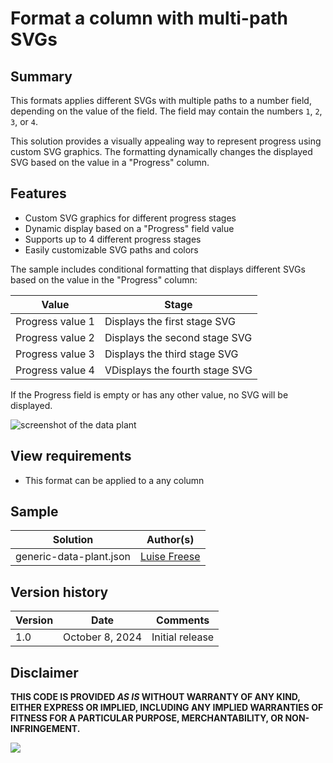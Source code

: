 # Format a column with multi-path SVGs

## Summary

This formats applies different SVGs with multiple paths to a number field, depending on the value of the field. The field may contain the numbers `1`, `2`, `3`, or `4`.

This solution provides a visually appealing way to represent progress using custom SVG graphics. The formatting dynamically changes the displayed SVG based on the value in a "Progress" column.

## Features

* Custom SVG graphics for different progress stages
* Dynamic display based on a "Progress" field value
* Supports up to 4 different progress stages
* Easily customizable SVG paths and colors

The sample includes conditional formatting that displays different SVGs based on the value in the "Progress" column:

| Value| Stage |
|----------|----------|
|Progress value 1   | Displays the first stage SVG |
| Progress value 2   |  Displays the second stage SVG  |
| Progress value 3  |  Displays the third stage SVG  |
|Progress value 4  | VDisplays the fourth stage SVG  |

If the Progress field is empty or has any other value, no SVG will be displayed.

![screenshot of the data plant](./assets/screenshot-plant.png)

## View requirements

- This format can be applied to a any column

## Sample

Solution|Author(s)
--------|---------
generic-data-plant.json | [Luise Freese](https://github.com/LuiseFreese)


## Version history

Version|Date|Comments
-------|----|--------
1.0|October 8, 2024|Initial release

## Disclaimer
**THIS CODE IS PROVIDED *AS IS* WITHOUT WARRANTY OF ANY KIND, EITHER EXPRESS OR IMPLIED, INCLUDING ANY IMPLIED WARRANTIES OF FITNESS FOR A PARTICULAR PURPOSE, MERCHANTABILITY, OR NON-INFRINGEMENT.**

<img src="https://telemetry.sharepointpnp.com/sp-dev-list-formatting/column-samples/generic-data-plant/" />
